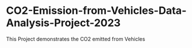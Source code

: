 # CO2-Emission-from-Vehicles-Data-Analysis-Project-2023
This Project demonstrates the CO2 emitted from Vehicles
